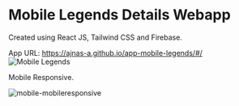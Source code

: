 # Mobile Legends Details Webapp

Created using React JS, Tailwind CSS and Firebase.

App URL: https://ajnas-a.github.io/app-mobile-legends/#/
![Mobile Legends](https://user-images.githubusercontent.com/93180796/169947676-ac01e0b1-1a68-4e90-ba68-b5c923ca4cc7.png)

Mobile Responsive.

![mobile-mobileresponsive](https://user-images.githubusercontent.com/93180796/169947679-28041b06-67db-40c3-8775-fc860f5cf3be.png)

